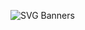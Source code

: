 ![SVG Banners](https://svg-banners.vercel.app/api?type=glitch&text1=CloneGPT-Chat&width=1200&height=200)
